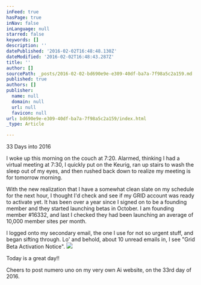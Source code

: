 ```yaml
---
inFeed: true
hasPage: true
inNav: false
inLanguage: null
starred: false
keywords: []
description: ''
datePublished: '2016-02-02T16:48:48.130Z'
dateModified: '2016-02-02T16:48:43.287Z'
title: ''
author: []
sourcePath: _posts/2016-02-02-bd690e9e-e309-40df-ba7a-7f98a5c2a159.md
published: true
authors: []
publisher:
  name: null
  domain: null
  url: null
  favicon: null
url: bd690e9e-e309-40df-ba7a-7f98a5c2a159/index.html
_type: Article

---
```

33 Days into 2016

I woke up this morning on the couch at 7:20\.  Alarmed, thinking I had a virtual meeting at 7:30, I quickly put on the Keurig, ran up stairs to wash the sleep out of my eyes, and then rushed back down to realize my meeting is for tomorrow morning.

With the new realization that I have a somewhat clean slate on my schedule for the next hour, I thought I'd check and see if my GRID account was ready to activate yet.  It has been over a year since I signed on to be a founding member and they started launching betas in October.  I am founding member \#16332, and last I checked they had been launching an average of 10,000 member sites per month.  

I logged onto my secondary email, the one I use for not so urgent stuff, and began sifting through.  Lo' and behold, about 10 unread emails in, I see "Grid Beta Activation Notice".  ![](https://the-grid-user-content.s3-us-west-2.amazonaws.com/22ce27c2-1a2a-4e25-8ba6-9e78f3df5f82.png)

Today is a great day!!

Cheers to post numero uno on my very own Ai website, on the 33rd day of 2016\.